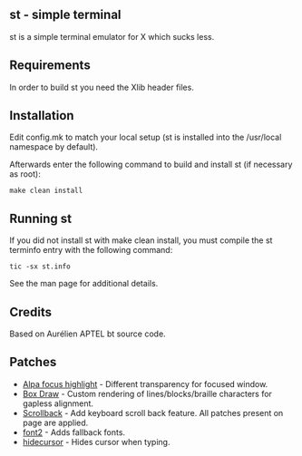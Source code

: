 st - simple terminal
--------------------
st is a simple terminal emulator for X which sucks less.


Requirements
------------
In order to build st you need the Xlib header files.


Installation
------------
Edit config.mk to match your local setup (st is installed into
the /usr/local namespace by default).

Afterwards enter the following command to build and install st (if
necessary as root):

    make clean install


Running st
----------
If you did not install st with make clean install, you must compile
the st terminfo entry with the following command:

    tic -sx st.info

See the man page for additional details.

Credits
-------
Based on Aurélien APTEL <aurelien dot aptel at gmail dot com> bt source code.

Patches
-------

- [Alpa focus highlight](https://st.suckless.org/patches/alpha_focus_highlight/) - Different transparency for focused window.
- [Box Draw](https://st.suckless.org/patches/boxdraw/) - Custom rendering of lines/blocks/braille characters for gapless alignment.
- [Scrollback](https://st.suckless.org/patches/scrollback/) - Add keyboard scroll back feature. All patches present on page are applied.
- [font2](https://st.suckless.org/patches/font2/) - Adds fallback fonts.
- [hidecursor](https://st.suckless.org/patches/hidecursor/) - Hides cursor when typing.
